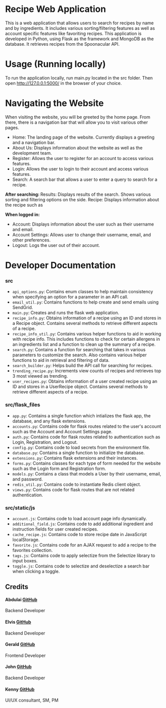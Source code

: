 # Recipe Web Application

This is a web application that allows users to search for recipes by name and by ingredients. It includes various sorting/filtering features as well as account specific features like favoriting recipes. This application is developed in Python, using Flask as the framework and MongoDB as the database. It retrieves recipes from the Spoonacular API.

# Usage (Running locally)

To run the application locally, run main.py located in the src folder. Then open http://127.0.0.1:5000/ in the browser of your choice.

# Navigating the Website
When visiting the website, you will be greeted by the home page.
From there, there is a navigation bar that will allow you to visit various other pages.

 * Home: The landing page of the website. Currently displays a greeting and a navigation bar.
 * About Us: Displays information about the website as well as the development team.
 * Register: Allows the user to register for an account to access various features.
 * Login: Allows the user to login to their account and access various features.
 * Search: A search bar that allows a user to enter a query to search for a recipe.

<b> After searching: </b>
Results: Displays results of the search. Shows various sorting and filtering options on the side.
Recipe: Displays information about the recipe such as 
 
 <b> When logged in: </b>
 * Account: Displays information about the user such as their username and email.
 * Account Settings: Allows user to change their username, email, and other preferences.
 * Logout: Logs the user out of their account.

# Developer Documentation

### src
- `api_options.py`: Contains enum classes to help maintain consistency when specifying an option for a parameter in an API call.
- `email_util.py`: Contains functions to help create and send emails using SendGrid.
- `main.py`: Creates and runs the flask web application.
- `recipe_info.py`: Obtains information of a recipe using an ID and stores in a Recipe object. Contains several methods to retrieve different aspects of a recipe.
- `recipe_info_util.py`: Contains various helper functions to aid in working with recipe info. This includes functions to check for certain allergens in an ingredients list and a function to clean up the summary of a recipe.
- `search.py`: Contains a function for searching that takes in various parameters to customize the search. Also contains various helper functions to aid in retrieval and filtering of data.
- `search_builder.py`: Helps build the API call for searching for recipes.
- `trending_recipe.py`: Increments view counts of recipes and retrieves top 3 most viewed as trending.
- `user_recipes.py`: Obtains information of a user created recipe using an ID and stores in a UserRecipe object. Contains several methods to retrieve different aspects of a recipe.


### src/flask_files
- `app.py`: Contains a single function which intializes the flask app, the database, and any flask extensions.
- `accounts.py`: Contains code for flask routes related to the user's account such as the Account and Account Settings page.
- `auth.py`: Contains code for flask routes related to authentication such as Login, Registration, and Logout.
- `config.py`: Contains code to load secrets from the environment file.
- `database.py`: Contains a single function to initialize the database.
- `extensions.py`: Contains flask extensions and their instances.
- `forms.py`: Contains classes for each type of form needed for the website such as the Login form and Registration form.
- `models.py`: Contains a class that models a User by their username, email, and password.
- `redis_util.py`: Contains code to instantiate Redis client object.
- `views.py`: Contains code for flask routes that are not related authentication.

### src/static/js

- `account.js`: Contains code to load account page info dynamically.
- `additional_field.js`: Contains code to add additional ingredient and instruction fields for user created recipes.
- `cache_recipe.js`: Contains code to store recipe date in JavaScript localStorage.
- `favorite.js`: Contains code for an AJAX request to add a recipe to the favorites collection.
- `tags.js`: Contains code to apply selectize from the Selectize library to input boxes.
- `toggle.js`: Contains code to selectize and deselectize a search bar when clicking a toggle.



## Credits

#### Abdulai [GitHub](https://github.com/Abdulai00)
Backend Developer

#### Elvis [GitHub](https://github.com/Elvis-pixel)
Backend Developer

#### Gerald [GitHub](https://github.com/GeraldReyes00)
Frontend Developer

#### John [GitHub](https://github.com/jcsantoto)
Backend Developer

#### Kenny [GitHub](https://github.com/kennyt1232)
UI/UX consultant, SM, PM



